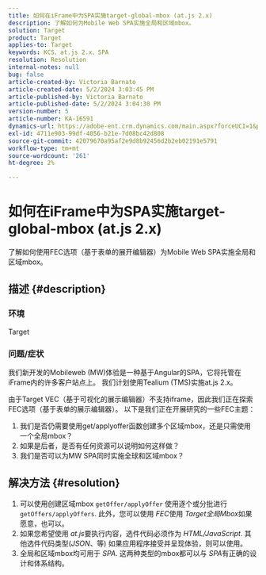 ```yaml
---
title: 如何在iFrame中为SPA实施target-global-mbox (at.js 2.x)
description: 了解如何为Mobile Web SPA实施全局和区域mbox。
solution: Target
product: Target
applies-to: Target
keywords: KCS、at.js 2.x、SPA
resolution: Resolution
internal-notes: null
bug: false
article-created-by: Victoria Barnato
article-created-date: 5/2/2024 3:03:45 PM
article-published-by: Victoria Barnato
article-published-date: 5/2/2024 3:04:30 PM
version-number: 5
article-number: KA-16591
dynamics-url: https://adobe-ent.crm.dynamics.com/main.aspx?forceUCI=1&pagetype=entityrecord&etn=knowledgearticle&id=5a61b62a-9508-ef11-9f89-6045bd06eea5
exl-id: 4711e903-99df-4056-b21e-7d08bc42d808
source-git-commit: 42079670a95af2e9d8b92456d2b2eb02191e5791
workflow-type: tm+mt
source-wordcount: '261'
ht-degree: 2%

---
```


# 如何在iFrame中为SPA实施target-global-mbox (at.js 2.x)


了解如何使用FEC选项（基于表单的展开编辑器）为Mobile Web SPA实施全局和区域mbox。

## 描述 {#description}


### <b>环境</b>

Target



### <b>问题/症状</b>

我们新开发的Mobileweb (MW)体验是一种基于Angular的SPA，它将托管在iFrame内的许多客户站点上。 我们计划使用Tealium (TMS)实施at.js 2.x。

由于Target VEC（基于可视化的展示编辑器）不支持iframe，因此我们正在探索FEC选项（基于表单的展示编辑器）。 以下是我们正在开展研究的一些FEC主题：



1. 我们是否仍需要使用get/applyoffer函数创建多个区域mbox，还是只需使用一个全局mbox？
2. 如果是后者，是否有任何资源可以说明如何这样做？
3. 我们是否可以为MW SPA同时实施全球和区域mbox？



## 解决方法 {#resolution}


1. 可以使用创建区域mbox `getOffer/applyOffer` 使用逐个或分批进行 `getOffers/applyOffers`. 此外，您可以使用 *FEC*&#x200B;使用 *Target全局Mbox*&#x200B;如果愿意，也可以。
2. 如果您希望使用 *at.js*&#x200B;要执行内容，选件代码必须作为 *HTML/JavaScript*. 其他选件代码类型(*JSON*、等) 如果应用程序接受并呈现体验，则可以使用。
3. 全局和区域mbox均可用于 *SPA*. 这两种类型的mbox都可以与 *SPA*&#x200B;有正确的设计和体系结构。
